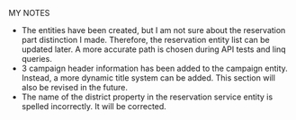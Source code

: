 MY NOTES

- The entities have been created, but I am not sure about the reservation part distinction I made. Therefore, the reservation entity list can be updated later. A more accurate path is chosen during API tests and linq queries.
- 3 campaign header information has been added to the campaign entity. Instead, a more dynamic title system can be added. This section will also be revised in the future.
- The name of the district property in the reservation service entity is spelled incorrectly. It will be corrected.
